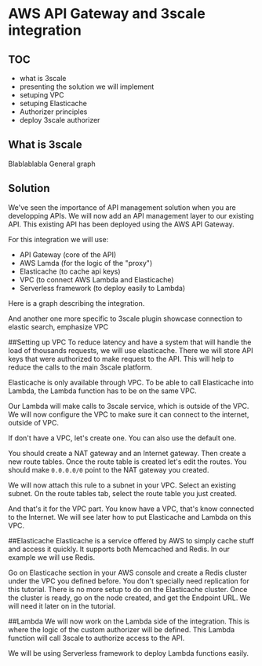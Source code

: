 # AWS API Gateway and 3scale integration

## TOC

* what is 3scale
* presenting the solution we will implement
* setuping VPC
* setuping Elasticache
* Authorizer principles
* deploy 3scale authorizer

## What is 3scale
Blablablabla
General graph

## Solution
We've seen the importance of API management solution when you are developping APIs. We will now add an API management layer to our existing API. This existing API has been deployed using the AWS API Gateway.

For this integration we will use:

* API Gateway (core of the API)
* AWS Lamda (for the logic of the "proxy")
* Elasticache (to cache api keys)
* VPC (to connect AWS Lambda and Elasticache)
* Serverless framework (to deploy easily to Lambda)

Here is a graph describing the integration.

And another one more specific to 3scale plugin
showcase connection to elastic search, emphasize VPC

##Setting up VPC
To reduce latency and have a system that will handle the load of thousands requests, we will use elasticache. There we will store API keys that were authorized to make request to the API. This will help to reduce the calls to the main 3scale platform.

Elasticache is only available through VPC. To be able to call Elasticache into Lambda, the Lambda function has to be on the same VPC.

Our Lambda will make calls to 3scale service, which is outside of the VPC. We will now configure the VPC to make sure it can connect to the internet, outside of VPC.

If don't have a VPC, let's create one. You can also use the default one.

You should create a NAT gateway and an Internet gateway.
Then create a new route tables.
Once the route table is created let's edit the routes.
You should make `0.0.0.0/0` point to the NAT gateway you created.

We will now attach this rule to a subnet in your VPC. Select an existing subnet. On the route tables tab, select the route table you just created.

And that's it for the VPC part. You know have a VPC, that's know connected to the Internet. We will see later how to put Elasticache and Lambda on this VPC.

##Elasticache
Elasticache is a service offered by AWS to simply cache stuff and access it quickly. It supports both Memcached and Redis. In our example we will use Redis.

Go on Elasticache section in your AWS console and create a Redis cluster under the VPC you defined before. You don't specially need replication for this tutorial.
There is no more setup to do on the Elasticache cluster. 
Once the cluster is ready, go on the node created, and get the Endpoint URL. We will need it later on in the tutorial.

##Lambda
We will now work on the Lambda side of the integration. This is where the logic of the custom authorizer will be defined. 
This Lambda function will call 3scale to authorize access to the API.

We will be using Serverless framework to deploy Lambda functions easily.
